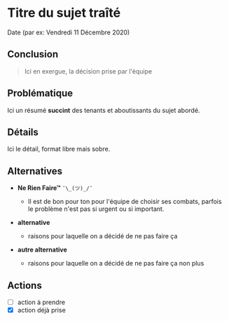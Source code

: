 # Titre du sujet traîté

Date (par ex: Vendredi 11 Décembre 2020)

## Conclusion

> Ici en exergue, la décision prise par l'équipe

## Problématique

Ici un résumé **succint** des tenants et aboutissants du sujet abordé.

## Détails

Ici le détail, format libre mais sobre.

## Alternatives

+ **Ne Rien Faire™** `¯\_(ツ)_/¯`
  - Il est de bon pour ton pour l'équipe de choisir ses combats,
    parfois le problème n'est pas si urgent ou si important.

+ **alternative**
  - raisons pour laquelle on a décidé de ne pas faire ça

+ **autre alternative**
  - raisons pour laquelle on a décidé de ne pas faire ça non plus

## Actions

- [ ] action à prendre
- [x] action déjà prise
